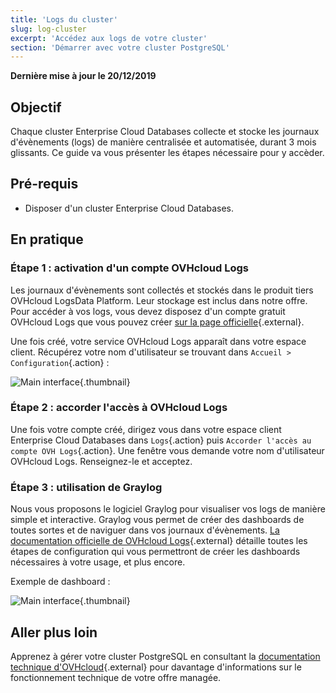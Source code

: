 ```yaml
---
title: 'Logs du cluster'
slug: log-cluster
excerpt: 'Accédez aux logs de votre cluster'
section: 'Démarrer avec votre cluster PostgreSQL'
---
```



**Dernière mise à jour le 20/12/2019**

## Objectif

Chaque cluster Enterprise Cloud Databases collecte et stocke les journaux d'évènements (logs) de manière centralisée et automatisée, durant 3 mois glissants.
Ce guide va vous présenter les étapes nécessaire pour y accèder.


## Pré-requis
- Disposer d'un cluster Enterprise Cloud Databases.


## En pratique

### Étape 1 : activation d'un compte OVHcloud Logs

Les journaux d'évènements sont collectés et stockés dans le produit tiers OVHcloud LogsData Platform. Leur stockage est inclus dans notre offre.
Pour accéder à vos logs, vous devez disposez d'un compte gratuit OVHcloud Logs que vous pouvez créer [sur la page officielle](https://www.ovh.com/fr/data-platforms/logs/){.external}.

Une fois créé, votre service OVHcloud Logs apparaît dans votre espace client. Récupérez votre nom d'utilisateur se trouvant dans `Accueil > Configuration`{.action} :

![Main interface](images/manager_start.png){.thumbnail}



### Étape 2 : accorder l'accès à OVHcloud Logs

Une fois votre compte créé, dirigez vous dans votre espace client Enterprise Cloud Databases dans `Logs`{.action} puis `Accorder l'accès au compte OVH Logs`{.action}.
Une fenêtre vous demande votre nom d'utilisateur OVHcloud Logs. Renseignez-le et acceptez.


### Étape 3 : utilisation de Graylog

Nous vous proposons le logiciel Graylog pour visualiser vos logs de manière simple et interactive. Graylog vous permet de créer des dashboards de toutes sortes et de naviguer dans vos journaux d'évènements.
[La documentation officielle de OVHcloud Logs](../../../../fr/logs-data-platform/){.external} détaille toutes les étapes de configuration qui vous permettront de créer les dashboards nécessaires à votre usage, et plus encore.

Exemple de dashboard :

![Main interface](images/graylog-stream.png){.thumbnail}



## Aller plus loin

Apprenez à gérer votre cluster PostgreSQL en consultant la [documentation technique d'OVHcloud](../enterprise-cloud-databases/){.external} pour davantage d'informations sur le fonctionnement technique de votre offre managée.
